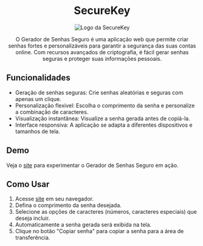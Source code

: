 <h1 align="center">SecureKey</h1>

<p align="center">
  <img src="https://securekey-delta.vercel.app/logoBanner.svg" alt="Logo da SecureKey">
</p>

<p align="center">
  O Gerador de Senhas Seguro é uma aplicação web que permite criar senhas fortes e personalizáveis para garantir a segurança das suas contas online. Com recursos avançados de criptografia, é fácil gerar senhas seguras e proteger suas informações pessoais.
</p>

## Funcionalidades

- Geração de senhas seguras: Crie senhas aleatórias e seguras com apenas um clique.
- Personalização flexível: Escolha o comprimento da senha e personalize a combinação de caracteres.
- Visualização instantânea: Visualize a senha gerada antes de copiá-la.
- Interface responsiva: A aplicação se adapta a diferentes dispositivos e tamanhos de tela.

## Demo

Veja o [site](https://securekey-delta.vercel.app/) para experimentar o Gerador de Senhas Seguro em ação.

## Como Usar

1. Acesse [site](https://securekey-delta.vercel.app/) em seu navegador.
2. Defina o comprimento da senha desejada.
3. Selecione as opções de caracteres (números, caracteres especiais) que deseja incluir.
4. Automaticamente a senha gerada será exibida na tela.
5. Clique no botão "Copiar senha" para copiar a senha para a área de transferência.
